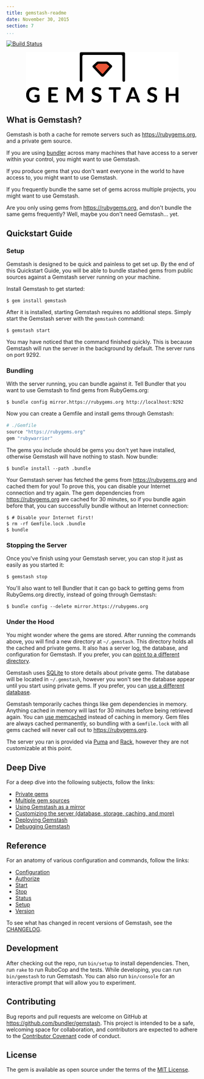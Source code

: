 ```yaml
---
title: gemstash-readme
date: November 30, 2015
section: 7
...
```


[![Build Status](https://travis-ci.org/bundler/gemstash.svg?branch=master)](https://travis-ci.org/bundler/gemstash)

<p align="center"><img src="gemstash.png" /></p>

## What is Gemstash?

Gemstash is both a cache for remote servers such as https://rubygems.org, and a
private gem source.

If you are using [bundler][BUNDLER] across many machines that have
access to a server within your control, you might want to use Gemstash.

If you produce gems that you don't want everyone in the world to have access to,
you might want to use Gemstash.

If you frequently bundle the same set of gems across multiple projects, you
might want to use Gemstash.

Are you only using gems from https://rubygems.org, and don't bundle the same
gems frequently? Well, maybe you don't need Gemstash... yet.

## Quickstart Guide

### Setup

Gemstash is designed to be quick and painless to get set up. By the end of this
Quickstart Guide, you will be able to bundle stashed gems from public sources
against a Gemstash server running on your machine.

Install Gemstash to get started:

```
$ gem install gemstash
```

After it is installed, starting Gemstash requires no additional steps. Simply
start the Gemstash server with the `gemstash` command:

```
$ gemstash start
```

You may have noticed that the command finished quickly. This is because Gemstash
will run the server in the background by default. The server runs on port 9292.

### Bundling

With the server running, you can bundle against it. Tell Bundler that you want
to use Gemstash to find gems from RubyGems.org:

```
$ bundle config mirror.https://rubygems.org http://localhost:9292
```

Now you can create a Gemfile and install gems through Gemstash:

```ruby
# ./Gemfile
source "https://rubygems.org"
gem "rubywarrior"
```

The gems you include should be gems you don't yet have installed,
otherwise Gemstash will have nothing to stash. Now bundle:

```
$ bundle install --path .bundle
```

Your Gemstash server has fetched the gems from https://rubygems.org and cached
them for you! To prove this, you can disable your Internet connection and try
again. The gem dependencies from https://rubygems.org are cached for 30 minutes,
so if you bundle again before that, you can successfully bundle without an
Internet connection:

```
$ # Disable your Internet first!
$ rm -rf Gemfile.lock .bundle
$ bundle
```

### Stopping the Server

Once you've finish using your Gemstash server, you can stop it just as easily as
you started it:

```
$ gemstash stop
```

You'll also want to tell Bundler that it can go back to getting gems from
RubyGems.org directly, instead of going through Gemstash:

```
$ bundle config --delete mirror.https://rubygems.org
```

### Under the Hood

You might wonder where the gems are stored. After running the commands above,
you will find a new directory at `~/.gemstash`. This directory holds all the
cached and private gems. It also has a server log, the database, and
configuration for Gemstash. If you prefer, you can [point to a different
directory][CUSTOMIZE_FILES].

Gemstash uses [SQLite][SQLITE] to store details about private
gems. The database will be located in `~/.gemstash`, however you won't see the
database appear until you start using private gems. If you prefer, you can [use
a different database][CUSTOMIZE_DATABASE].

Gemstash temporarily caches things like gem dependencies in memory. Anything
cached in memory will last for 30 minutes before being retrieved again. You can
[use memcached][CUSTOMIZE_CACHE] instead of caching in memory. Gem files
are always cached permanently, so bundling with a `Gemfile.lock` with all gems
cached will never call out to https://rubygems.org.

The server you ran is provided via [Puma][PUMA] and [Rack][RACK], however they
are not customizable at this point.

## Deep Dive

For a deep dive into the following subjects, follow the links:
* [Private gems][PRIVATE_GEMS]
* [Multiple gem sources][MULTIPLE_SOURCES]
* [Using Gemstash as a mirror][MIRROR]
* [Customizing the server (database, storage, caching, and more)][CUSTOMIZE]
* [Deploying Gemstash][DEPLOY]
* [Debugging Gemstash][DEBUGGING]

## Reference

For an anatomy of various configuration and commands, follow the links:
* [Configuration][CONFIGURATION]
* [Authorize][AUTHORIZE]
* [Start][START]
* [Stop][STOP]
* [Status][STATUS]
* [Setup][SETUP]
* [Version][VERSION]

To see what has changed in recent versions of Gemstash, see the
[CHANGELOG][CHANGELOG].

## Development

After checking out the repo, run `bin/setup` to install dependencies. Then, run
`rake` to run RuboCop and the tests. While developing, you can run
`bin/gemstash` to run Gemstash. You can also run `bin/console` for an
interactive prompt that will allow you to experiment.

## Contributing

Bug reports and pull requests are welcome on GitHub at
https://github.com/bundler/gemstash. This project is intended to be a safe,
welcoming space for collaboration, and contributors are expected to adhere to
the [Contributor Covenant][CODE_OF_CONDUCT] code of conduct.

## License

The gem is available as open source under the terms of the
[MIT License][LICENSE].

[BUNDLER]: http://bundler.io/
[CUSTOMIZE_FILES]: ./gemstash-customize.7.md#files
[SQLITE]: https://www.sqlite.org/
[CUSTOMIZE_DATABASE]: ./gemstash-customize.7.md#database
[CUSTOMIZE_CACHE]: ./gemstash-customize.7.md#cache
[PUMA]: http://puma.io/
[RACK]: http://rack.github.io/
[PRIVATE_GEMS]: ./gemstash-private-gems.7.md
[MULTIPLE_SOURCES]: ./gemstash-multiple-sources.7.md
[MIRROR]: ./gemstash-mirror.7.md
[CUSTOMIZE]: ./gemstash-customize.7.md
[DEPLOY]: ./gemstash-deploy.7.md
[DEBUGGING]: ./gemstash-debugging.7.md
[CONFIGURATION]: ./gemstash-configuration.5.md
[AUTHORIZE]: ./gemstash-authorize.1.md
[START]: ./gemstash-start.1.md
[STOP]: ./gemstash-stop.1.md
[STATUS]: ./gemstash-status.1.md
[SETUP]: ./gemstash-setup.1.md
[VERSION]: ./gemstash-version.1.md
[CHANGELOG]: https://github.com/bundler/gemstash/blob/master/CHANGELOG.md
[CODE_OF_CONDUCT]: https://github.com/bundler/gemstash/blob/master/CODE_OF_CONDUCT.md
[LICENSE]: http://opensource.org/licenses/MIT
